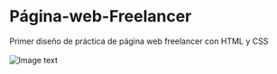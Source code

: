 # Página-web-Freelancer
Primer diseño de práctica de página web freelancer con HTML y CSS <br><br>
![Image text](https://github.com/VanessaMartz/Pagina-web-Freelancer/blob/master/1-Pagina_web_freelancer.png)


